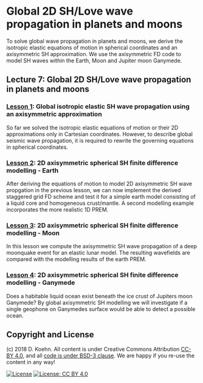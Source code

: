 # Global 2D SH/Love wave propagation in planets and moons

To solve global wave propagation in planets and moons, we derive the isotropic elastic equations of motion in spherical coordinates and an axisymmetric SH approximation. 
We use the axisymmetric FD code to model SH waves within the Earth, Moon and Jupiter moon Ganymede.

## Lecture 7: Global 2D SH/Love wave propagation in planets and moons

### [Lesson 1](http://nbviewer.ipython.org/urls/github.com/daniel-koehn/Theory-of-seismic-waves-II/tree/master/07_SH_waves_in_moons_and_planets/1_SH_wave_propagation_in_spherical_coordinates.ipynb): Global isotropic elastic SH wave propagation using an axisymmetric approximation

So far we solved the isotropic elastic equations of motion or their 2D approximations only in Cartesian coordinates. However, to describe global seismic wave propagation, it is required to rewrite the governing equations 
in spherical coordinates.

### [Lesson 2](http://nbviewer.ipython.org/urls/github.com/daniel-koehn/Theory-of-seismic-waves-II/blob/master/07_SH_waves_in_moons_and_planets/2_2D_SHaxi_FD_modelling_earth.ipynb): 2D axisymmetric spherical SH finite difference modelling - Earth

After deriving the equations of motion to model 2D axisymmetric SH wave propgation in the previous lesson, we can now implement the derived staggered grid FD scheme and test it for a simple earth model consisting of a 
liquid core and homogeneous crust/mantle. A second modelling example incorporates the more realistic 1D PREM.

### [Lesson 3](http://nbviewer.ipython.org/urls/github.com/daniel-koehn/Theory-of-seismic-waves-II/blob/master/07_SH_waves_in_moons_and_planets/3_2D_SHaxi_FD_modelling_moon.ipynb): 2D axisymmetric spherical SH finite difference modelling - Moon

In this lesson we compute the axisymmetric SH wave propagation of a deep moonquake event for an elastic lunar model. The resulting wavefields are compared with the modelling results of the earth PREM.

### [Lesson 4](http://nbviewer.ipython.org/urls/github.com/daniel-koehn/Theory-of-seismic-waves-II/blob/master/07_SH_waves_in_moons_and_planets/4_2D_SHaxi_FD_modelling_ganymede.ipynb): 2D axisymmetric spherical SH finite difference modelling - Ganymede

Does a habitable liquid ocean exist beneath the ice crust of Jupiters moon Ganymede? By global axisymmetric SH modelling we will investigate if a single geophone on Ganymedes surface would be able to detect a possible ocean.


## Copyright and License

(c) 2018 D. Koehn. All content is under Creative Commons Attribution [CC-BY 4.0](https://creativecommons.org/licenses/by/4.0/legalcode.txt), and all [code is under BSD-3 clause](https://github.com/engineersCode/EngComp/blob/master/LICENSE). We are happy if you re-use the content in any way!

[![License](https://img.shields.io/badge/License-BSD%203--Clause-blue.svg)](https://opensource.org/licenses/BSD-3-Clause) [![License: CC BY 4.0](https://img.shields.io/badge/License-CC%20BY%204.0-lightgrey.svg)](https://creativecommons.org/licenses/by/4.0/)
